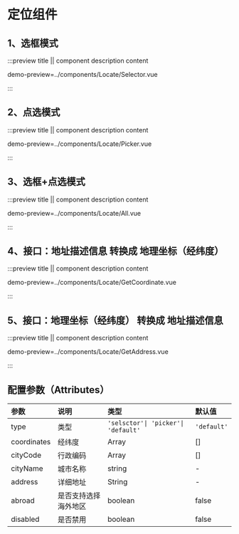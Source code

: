 # 定位组件

## 1、选框模式

:::preview title || component description content

demo-preview=../components/Locate/Selector.vue

:::

## 2、点选模式

:::preview title || component description content

demo-preview=../components/Locate/Picker.vue

:::


## 3、选框+点选模式

:::preview title || component description content

demo-preview=../components/Locate/All.vue

:::
## 4、接口：地址描述信息 转换成 地理坐标（经纬度）

:::preview title || component description content

demo-preview=../components/Locate/GetCoordinate.vue

:::
## 5、接口：地理坐标（经纬度） 转换成 地址描述信息

:::preview title || component description content

demo-preview=../components/Locate/GetAddress.vue

:::

## 配置参数（Attributes）

| 参数 | 说明 | 类型 | 默认值 |
|:-|:-|:-|:-|
| type | 类型 | `'selsctor'\| 'picker'\| 'default'` | `'default'` |
| coordinates | 经纬度 | Array | [] |
| cityCode | 行政编码 | Array | [] |
| cityName | 城市名称 | string | - |
| address | 详细地址 | String | - |
| abroad | 是否支持选择海外地区 | boolean | false |
| disabled | 是否禁用 | boolean | false |
